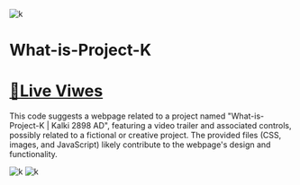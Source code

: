 ![k](https://cinelyrics.in/wp-content/uploads/2023/07/Kalki-2898-AD-movie-Title-Card-Wall-Paper-1.jpg#main)
# What-is-Project-K
# [📌Live Viwes](https://sahilkumardhala.github.io/Project-K/)

This code suggests a webpage related to a project named "What-is-Project-K | Kalki 2898 AD", featuring a video trailer and associated controls, possibly related to a fictional or creative project. The provided files (CSS, images, and JavaScript) likely contribute to the webpage's design and functionality.

![k](https://cinelyrics.in/wp-content/uploads/2023/07/Project-K-Poster-What-is-Project-K.jpg#main)
![k](https://cinelyrics.in/wp-content/uploads/2023/07/Project-K-Kalki-2898-AD-Movie-Poster-4.jpg#main)
